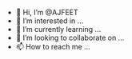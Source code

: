 - 👋 Hi, I’m @AJFEET
- 👀 I’m interested in ...
- 🌱 I’m currently learning ...
- 💞️ I’m looking to collaborate on ...
- 📫 How to reach me ...

<!---
AJFEET/AJFEET is a ✨ special ✨ repository because its `README.md` (this file) appears on your GitHub profile.
You can click the Preview link to take a look at your changes.
--->
